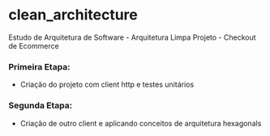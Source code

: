 # clean_architecture

Estudo de Arquitetura de Software - Arquitetura Limpa
Projeto - Checkout de Ecommerce

### Primeira Etapa:

- Criação do projeto com client http e testes unitários

### Segunda Etapa:

- Criação de outro client e aplicando conceitos de arquitetura hexagonals

